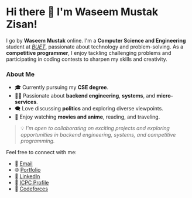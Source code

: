# Hi there 👋 I'm Waseem Mustak Zisan!

I go by **Waseem Mustak** online. I'm a **Computer Science and Engineering** student at [_BUET_](https://www.buet.ac.bd/web/), passionate about technology and problem-solving. As a **competitive programmer**, I enjoy tackling challenging problems and participating in coding contests to sharpen my skills and creativity.

### About Me
- 🎓 Currently pursuing my **CSE degree**.
- 🧑‍💻 Passionate about **backend engineering**, **systems**, and **micro-services**.
- 🗨️ Love discussing **politics** and exploring diverse viewpoints.
- 🎥 Enjoy watching **movies and anime**, reading, and traveling.

> 💡 *I'm open to collaborating on exciting projects and exploring opportunities in backend engineering, systems, and competitive programming.*  

Feel free to connect with me:
- 📧 [Email](mailto:waseemmustakzisan@gmail.com)
- 🌐 [Portfolio](https://www.zisa.com)
- 💼 [LinkedIn](https://www.linkedin.com/in/waseem-mustak)
- 🏅 [ICPC Profile](https://icpc.global/ICPCID/YA8Y403FSWIE)
- 🤖 [Codeforces](https://codeforces.com/profile/Waseem-Mustak)



<!-- <h1 align="center">~ Hello there! I'm Waseem ~</h1>

### Hi there 👋

I am Waseem Mustak Zisan.But you will find me everywhere with handle name Waseem Mustak. I'm currently working at Pridesys IT Ltd. as a Software Engineer. Im currently building a cloud based [microservice] ERP solution for the global market. I've completed my undergrad on **Computer Science & Engineering** at _[BUET](https://www.buet.ac.bd/web/)_. Besides tech I'm also fairly invested in movies & animes, reading, and travelling.
> 💡 *I'm open to new opportunities in the domain of backend engineering, systems, micro-services*

[![Portfolio](https://img.shields.io/badge/Portfolio-1E88E5?style=for-the-badge&logo=About.me&logoColor=white)](https://www.zisa.com)
[![Gmail](https://img.shields.io/badge/Gmail-D14836?style=for-the-badge&logo=gmail&logoColor=white)](mailto:waseemmustakzisan@gmail.com)
[![LinkedIn](https://img.shields.io/badge/LinkedIn-0A66C2?style=for-the-badge&logo=linkedin&logoColor=white)](https://www.linkedin.com/in/waseem-mustak)
[![ICPC](https://img.shields.io/badge/ICPC-Global-1F8ACB?style=for-the-badge&logo=icpc&logoColor=white)](https://icpc.global/ICPCID/YA8Y403FSWIE)
[![Codeforces](https://img.shields.io/badge/Codeforces-445f9d?style=for-the-badge&logo=Codeforces&logoColor=white)](https://codeforces.com/profile/Waseem-Mustak)

 -->
